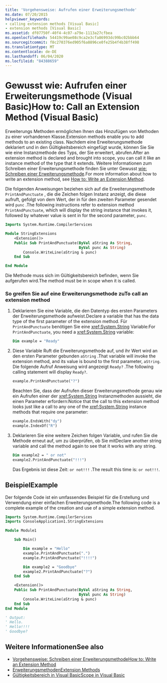 ```yaml
---
title: 'Vorgehensweise: Aufrufen einer Erweiterungsmethode'
ms.date: 07/20/2015
helpviewer_keywords:
- calling extension methods [Visual Basic]
- extension methods [Visual Basic]
ms.assetid: df07750f-40f4-4c07-a79e-1113a27cfbea
ms.openlocfilehash: 54419c99ae08c9ca2e3cfa86993dc99bc02bbb64
ms.sourcegitcommit: f8c270376ed905f6a8896ce0fe25b4f4b38ff498
ms.translationtype: MT
ms.contentlocale: de-DE
ms.lasthandoff: 06/04/2020
ms.locfileid: "84388659"
---
```

# <a name="how-to-call-an-extension-method-visual-basic"></a><span data-ttu-id="8106a-102">Gewusst wie: Aufrufen einer Erweiterungsmethode (Visual Basic)</span><span class="sxs-lookup"><span data-stu-id="8106a-102">How to: Call an Extension Method (Visual Basic)</span></span>

<span data-ttu-id="8106a-103">Erweiterungs Methoden ermöglichen Ihnen das Hinzufügen von Methoden zu einer vorhandenen Klasse.</span><span class="sxs-lookup"><span data-stu-id="8106a-103">Extension methods enable you to add methods to an existing class.</span></span> <span data-ttu-id="8106a-104">Nachdem eine Erweiterungsmethode deklariert und in den Gültigkeitsbereich eingefügt wurde, können Sie Sie wie eine Instanzmethode des Typs, der Sie erweitert, abrufen.</span><span class="sxs-lookup"><span data-stu-id="8106a-104">After an extension method is declared and brought into scope, you can call it like an instance method of the type that it extends.</span></span> <span data-ttu-id="8106a-105">Weitere Informationen zum Schreiben einer Erweiterungsmethode finden Sie unter Gewusst [wie: Schreiben einer Erweiterungsmethode](./how-to-write-an-extension-method.md).</span><span class="sxs-lookup"><span data-stu-id="8106a-105">For more information about how to write an extension method, see [How to: Write an Extension Method](./how-to-write-an-extension-method.md).</span></span>

 <span data-ttu-id="8106a-106">Die folgenden Anweisungen beziehen sich auf die Erweiterungsmethode `PrintAndPunctuate` , die die Zeichen folgen Instanz anzeigt, die diese aufruft, gefolgt von dem Wert, der in für den zweiten Parameter gesendet wird `punc` .</span><span class="sxs-lookup"><span data-stu-id="8106a-106">The following instructions refer to extension method `PrintAndPunctuate`, which will display the string instance that invokes it, followed by whatever value is sent in for the second parameter, `punc`.</span></span>

```vb
Imports System.Runtime.CompilerServices

Module StringExtensions
    <Extension()>
    Public Sub PrintAndPunctuate(ByVal aString As String,
                                 ByVal punc As String)
        Console.WriteLine(aString & punc)
    End Sub

End Module
```

<span data-ttu-id="8106a-107">Die Methode muss sich im Gültigkeitsbereich befinden, wenn Sie aufgerufen wird.</span><span class="sxs-lookup"><span data-stu-id="8106a-107">The method must be in scope when it is called.</span></span>

### <a name="to-call-an-extension-method"></a><span data-ttu-id="8106a-108">So greifen Sie auf eine Erweiterungsmethode zu</span><span class="sxs-lookup"><span data-stu-id="8106a-108">To call an extension method</span></span>

1. <span data-ttu-id="8106a-109">Deklarieren Sie eine Variable, die den Datentyp des ersten Parameters der Erweiterungsmethode aufweist.</span><span class="sxs-lookup"><span data-stu-id="8106a-109">Declare a variable that has the data type of the first parameter of the extension method.</span></span> <span data-ttu-id="8106a-110">Für `PrintAndPunctuate` benötigen Sie eine <xref:System.String> Variable:</span><span class="sxs-lookup"><span data-stu-id="8106a-110">For `PrintAndPunctuate`, you need a <xref:System.String> variable:</span></span>

    ```vb
    Dim example = "Ready"
    ```

2. <span data-ttu-id="8106a-111">Diese Variable Ruft die Erweiterungsmethode auf, und ihr Wert wird an den ersten Parameter gebunden `aString` .</span><span class="sxs-lookup"><span data-stu-id="8106a-111">That variable will invoke the extension method, and its value is bound to the first parameter, `aString`.</span></span> <span data-ttu-id="8106a-112">Die folgende Aufruf Anweisung wird angezeigt `Ready?` .</span><span class="sxs-lookup"><span data-stu-id="8106a-112">The following calling statement will display `Ready?`.</span></span>

    ```vb
    example.PrintAndPunctuate("?")
    ```

     <span data-ttu-id="8106a-113">Beachten Sie, dass der Aufrufen dieser Erweiterungsmethode genau wie ein Aufrufen einer der <xref:System.String> Instanzmethoden aussieht, die einen Parameter erfordern:</span><span class="sxs-lookup"><span data-stu-id="8106a-113">Notice that the call to this extension method looks just like a call to any one of the <xref:System.String> instance methods that require one parameter:</span></span>

    ```vb
    example.EndsWith("dy")
    example.IndexOf("R")
    ```

3. <span data-ttu-id="8106a-114">Deklarieren Sie eine weitere Zeichen folgen Variable, und rufen Sie die Methode erneut auf, um zu überprüfen, ob Sie mit</span><span class="sxs-lookup"><span data-stu-id="8106a-114">Declare another string variable and call the method again to see that it works with any string.</span></span>

    ```vb
    Dim example2 = " or not"
    example2.PrintAndPunctuate("!!!")
    ```

     <span data-ttu-id="8106a-115">Das Ergebnis ist diese Zeit: `or not!!!` .</span><span class="sxs-lookup"><span data-stu-id="8106a-115">The result this time is: `or not!!!`.</span></span>

## <a name="example"></a><span data-ttu-id="8106a-116">Beispiel</span><span class="sxs-lookup"><span data-stu-id="8106a-116">Example</span></span>
 <span data-ttu-id="8106a-117">Der folgende Code ist ein umfassendes Beispiel für die Erstellung und Verwendung einer einfachen Erweiterungsmethode.</span><span class="sxs-lookup"><span data-stu-id="8106a-117">The following code is a complete example of the creation and use of a simple extension method.</span></span>

```vb
Imports System.Runtime.CompilerServices
Imports ConsoleApplication1.StringExtensions

Module Module1

    Sub Main()

        Dim example = "Hello"
        example.PrintAndPunctuate(".")
        example.PrintAndPunctuate("!!!!")

        Dim example2 = "Goodbye"
        example2.PrintAndPunctuate("?")
    End Sub

    <Extension()>
    Public Sub PrintAndPunctuate(ByVal aString As String,
                                 ByVal punc As String)
        Console.WriteLine(aString & punc)
    End Sub
End Module

' Output:
' Hello.
' Hello!!!!
' Goodbye?
```

## <a name="see-also"></a><span data-ttu-id="8106a-118">Weitere Informationen</span><span class="sxs-lookup"><span data-stu-id="8106a-118">See also</span></span>

- [<span data-ttu-id="8106a-119">Vorgehensweise: Schreiben einer Erweiterungsmethode</span><span class="sxs-lookup"><span data-stu-id="8106a-119">How to: Write an Extension Method</span></span>](./how-to-write-an-extension-method.md)
- [<span data-ttu-id="8106a-120">Erweiterungsmethoden</span><span class="sxs-lookup"><span data-stu-id="8106a-120">Extension Methods</span></span>](./extension-methods.md)
- [<span data-ttu-id="8106a-121">Gültigkeitsbereich in Visual Basic</span><span class="sxs-lookup"><span data-stu-id="8106a-121">Scope in Visual Basic</span></span>](../declared-elements/scope.md)
